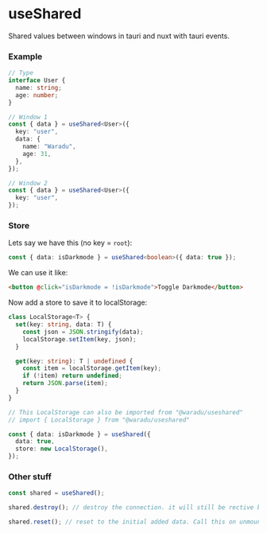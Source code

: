 # useShared

Shared values between windows in tauri and nuxt with tauri events.

### Example

```ts
// Type
interface User {
  name: string;
  age: number;
}

// Window 1
const { data } = useShared<User>({
  key: "user",
  data: {
    name: "Waradu",
    age: 31,
  },
});

// Window 2
const { data } = useShared<User>({
  key: "user",
});
```

### Store

Lets say we have this (no key = `root`):

```ts
const { data: isDarkmode } = useShared<boolean>({ data: true });
```

We can use it like:

```html
<button @click="isDarkmode = !isDarkmode">Toggle Darkmode</button>
```

Now add a store to save it to localStorage:

```ts
class LocalStorage<T> {
  set(key: string, data: T) {
    const json = JSON.stringify(data);
    localStorage.setItem(key, json);
  }

  get(key: string): T | undefined {
    const item = localStorage.getItem(key);
    if (!item) return undefined;
    return JSON.parse(item);
  }
}

// This LocalStorage can also be imported from "@waradu/useshared"
// import { LocalStorage } from "@waradu/useshared"

const { data: isDarkmode } = useShared({
  data: true,
  store: new LocalStorage(),
});
```

### Other stuff

```ts
const shared = useShared();

shared.destroy(); // destroy the connection. it will still be rective but only on the current window.

shared.reset(); // reset to the initial added data. Call this on unmount if needed.
```
